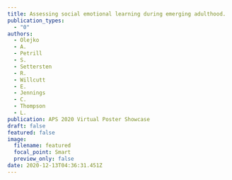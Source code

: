 ```yaml
---
title: Assessing social emotional learning during emerging adulthood.
publication_types:
  - "0"
authors:
  - Olejko
  - A.
  - Petrill
  - S.
  - Settersten
  - R.
  - Willcutt
  - E.
  - Jennings
  - C.
  - Thompson
  - L.
publication: APS 2020 Virtual Poster Showcase
draft: false
featured: false
image:
  filename: featured
  focal_point: Smart
  preview_only: false
date: 2020-12-13T04:36:31.451Z
---
```

